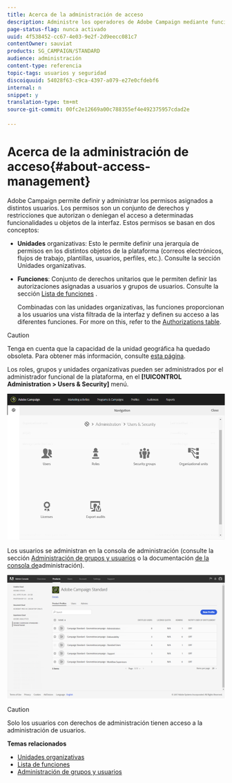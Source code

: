 ```yaml
---
title: Acerca de la administración de acceso
description: Administre los operadores de Adobe Campaign mediante funciones, grupos y unidades organizativas.
page-status-flag: nunca activado
uuid: 4f538452-cc67-4e03-9e2f-2d9eecc081c7
contentOwner: sauviat
products: SG_CAMPAIGN/STANDARD
audience: administración
content-type: referencia
topic-tags: usuarios y seguridad
discoiquuid: 54028f63-c9ca-4397-a079-e27e0cfdebf6
internal: n
snippet: y
translation-type: tm+mt
source-git-commit: 00fc2e12669a00c788355ef4e492375957cdad2e

---
```



# Acerca de la administración de acceso{#about-access-management}

Adobe Campaign permite definir y administrar los permisos asignados a distintos usuarios. Los permisos son un conjunto de derechos y restricciones que autorizan o deniegan el acceso a determinadas funcionalidades u objetos de la interfaz. Estos permisos se basan en dos conceptos:

* **Unidades** organizativas: Esto le permite definir una jerarquía de permisos en los distintos objetos de la plataforma (correos electrónicos, flujos de trabajo, plantillas, usuarios, perfiles, etc.). Consulte la sección Unidades [](../../administration/using/organizational-units.md) organizativas.
* **Funciones**: Conjunto de derechos unitarios que le permiten definir las autorizaciones asignadas a usuarios y grupos de usuarios. Consulte la sección [Lista de funciones](../../administration/using/list-of-roles.md) .

   Combinadas con las unidades organizativas, las funciones proporcionan a los usuarios una vista filtrada de la interfaz y definen su acceso a las diferentes funciones. For more on this, refer to the [Authorizations table](https://docs.campaign.adobe.com/doc/standard/en/Technotes/AdobeCampaign-ACSRights.pdf).

>[!CAUTION]
>
>Tenga en cuenta que la capacidad de la unidad geográfica ha quedado obsoleta. Para obtener más información, consulte [esta página](https://helpx.adobe.com/campaign/kb/acs-deprecated-and-removed-features.html).

Los roles, grupos y unidades organizativas pueden ser administrados por el administrador funcional de la plataforma, en el **[!UICONTROL Administration > Users & Security]** menú.

![](assets/user_management_1.png)

Los usuarios se administran en la consola de administración (consulte la sección [Administración de grupos y usuarios](../../administration/using/managing-groups-and-users.md) o la documentación [de la consola de](https://helpx.adobe.com/enterprise/managing/user-guide.html)administración).

![](assets/user_management_6.png)

>[!CAUTION]
>
>Solo los usuarios con derechos de administración tienen acceso a la administración de usuarios.

**Temas relacionados**

* [Unidades organizativas](../../administration/using/organizational-units.md)
* [Lista de funciones](../../administration/using/list-of-roles.md)
* [Administración de grupos y usuarios](../../administration/using/managing-groups-and-users.md)

